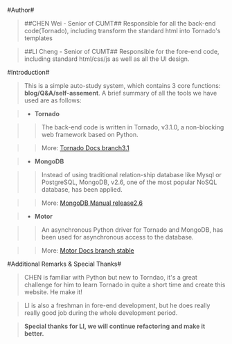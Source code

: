 #Author#

>##CHEN Wei - Senior of CUMT##
>Responsible for all the back-end code(Tornado), including transform the standard html into Tornado's templates

>##LI Cheng - Senior of CUMT##
>Responsible for the fore-end code, including standard html/css/js as well as all the UI design.          



#Introduction#

>This is a simple auto-study system, which contains 3 core functions: **blog/Q&A/self-assement**. A brief summary of all the tools we have used  are as follows:

>+ **Tornado**

>>The back-end code is written in Tornado, v3.1.0, a non-blocking web framework based on Python.

>>More: [Tornado Docs branch3.1](http://www.tornadoweb.org/en/branch3.1/)

 
>+ **MongoDB**

>>Instead of using traditional relation-ship database like Mysql or PostgreSQL, MongoDB, v2.6, one of the most popular NoSQL database, has been applied.
 
>>More: [MongoDB Manual release2.6](http://docs.mongodb.org/manual/)

>+ **Motor**

>>An asynchronous Python driver for Tornado and MongoDB, has been used for asynchronous access to the database.

>>More: [Motor Docs branch stable](http://motor.readthedocs.org/en/stable/)   


#Additional Remarks & Special Thanks#
>CHEN is familiar with Python but new to Torndao, it's a great challenge for him to learn Tornado in quite a short time and create this website. He make it!

>LI is also a freshman in fore-end development, but he does really really good job during the whole development period. 

>**Special thanks for LI, we will continue refactoring and make it better.**
